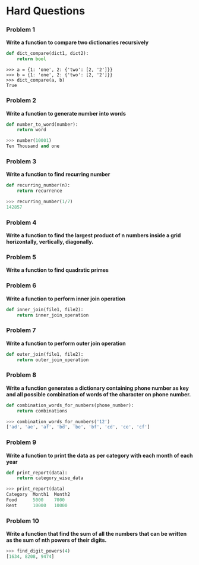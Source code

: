 # Hard Questions

### Problem 1

**Write a function to compare two dictionaries recursively**

```python
def dict_compare(dict1, dict2):
    return bool
```

```
>>> a = {1: 'one', 2: {'two': [2, '2']}}
>>> b = {1: 'one', 2: {'two': [2, '2']}}
>>> dict_compare(a, b)
True
```

### Problem 2
**Write a function to generate number into words**

```python
def number_to_word(number):
    return word
```

```python
>>> number(10001)
Ten Thousand and one
```


### Problem 3

**Write a function to find recurring number**

```python
def recurring_number(n):
    return recurrence
```

```python
>>> recurring_number(1/7)
142857
```

### Problem 4

**Write a function to find the largest product of n numbers inside a grid horizontally, vertically, diagonally.**

### Problem 5

**Write a function to find quadratic primes**

### Problem 6

**Write a function to perform inner join operation**

```python
def inner_join(file1, file2):
    return inner_join_operation
```

### Problem 7

**Write a function to perform outer join operation**

```python
def outer_join(file1, file2):
    return outer_join_operation
```

### Problem 8

**Write a function generates a dictionary containing phone number as key and all possible combination of words of the character on phone number.**

```python
def combination_words_for_numbers(phone_number):
    return combinations
```

```python
>>> combination_words_for_numbers('12')
['ad', 'ae', 'af', 'bd', 'be', 'bf', 'cd', 'ce', 'cf']
```

### Problem 9

**Write a function to print the data as per category with each month of each year**

```python
def print_report(data):
    return category_wise_data
```

```python
>>> print_report(data)
Category  Month1  Month2
Food      5000    7000
Rent      10000   10000
```

### Problem 10

**Write a function that find the sum of all the numbers that can be written as the sum of nth powers of their digits.**

```python
>>> find_digit_powers(4)
[1634, 8208, 9474]
```